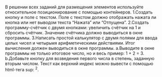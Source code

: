 В решении всех заданий для размещения элементов
используйте относительное позиционирование с помощью
контейнеров.
1.Создать кнопку и поле с текстом. Поле с текстом должно
отображать нажата ли кнопка или нет выводом текста
“Нажата” или “Отпущена”.
2.Создать программу-счётчик с двумя кнопками: увеличить
счётчик на 1 и сбросить счётчик. Значение счётчика
должно выводиться в окне программы.
3.Написать простой калькулятор с двумя полями для ввода
целых чисел и четырьмя арифметическими действиями.
Итог вычисления должен выводиться в окне программы.
a.Выводите в окне программы не только итоговое число,
но и весь пример: 1 + 2 = 3.
b.Добавьте кнопку для возведения первого числа
в степень, заданную вторым числом. Текст как
верхний индекс можно вывести с помощью html-тега
sup: <sup>2</sup>.